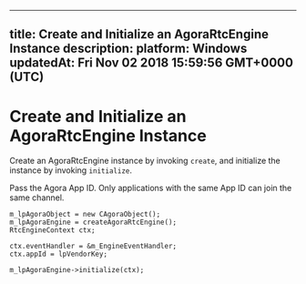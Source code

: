 
---
title: Create and Initialize an AgoraRtcEngine Instance
description: 
platform: Windows
updatedAt: Fri Nov 02 2018 15:59:56 GMT+0000 (UTC)
---
# Create and Initialize an AgoraRtcEngine Instance
Create an AgoraRtcEngine instance by invoking <code>create</code>, and initialize the instance by invoking <code>initialize</code>.

Pass the Agora App ID. Only applications with the same App ID can join the same channel.

```
m_lpAgoraObject = new CAgoraObject();
m_lpAgoraEngine = createAgoraRtcEngine();
RtcEngineContext ctx;

ctx.eventHandler = &m_EngineEventHandler;
ctx.appId = lpVendorKey;

m_lpAgoraEngine->initialize(ctx);
```

